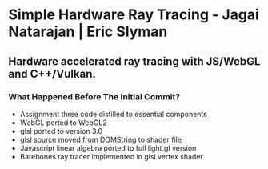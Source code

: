 # Simple Hardware Ray Tracing - Jagai Natarajan | Eric Slyman

## Hardware accelerated ray tracing with JS/WebGL and C++/Vulkan.

### What Happened Before The Initial Commit?

- Assignment three code distilled to essential components
- WebGL ported to WebGL2
- glsl ported to version 3.0
- glsl source moved from DOMString to shader file
- Javascript linear algebra ported to full light.gl version
- Barebones ray tracer implemented in glsl vertex shader